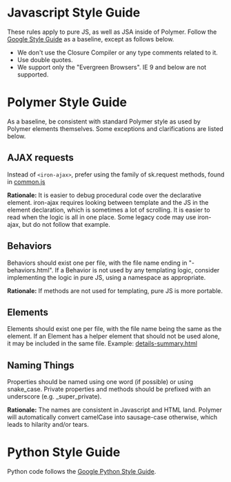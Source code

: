 Javascript Style Guide
===========================

These rules apply to pure JS, as well as JSA inside of Polymer.
Follow the [Google Style Guide](https://google.github.io/styleguide/javascriptguide.xml)
as a baseline, except as follows below.

- We don't use the Closure Compiler or any type comments related to it.
- Use double quotes.
- We support only the "Evergreen Browsers". IE 9 and below are not supported.


Polymer Style Guide
===================

As a baseline, be consistent with standard Polymer style as used by Polymer elements themselves.
Some exceptions and clarifications are listed below.

AJAX requests
-------------

Instead of `<iron-ajax>`, prefer using the family of sk.request methods, found in
[common.js](https://skia.googlesource.com/buildbot/+/d3624df97a7422c542a739f36668f4831a2cda0b/res/js/common.js)

**Rationale:** It is easier to debug procedural code over the declarative element.
iron-ajax requires looking between template and the JS in the element declaration, which is sometimes a lot of scrolling.
It is easier to read when the logic is all in one place.
Some legacy code may use iron-ajax, but do not follow that example.


Behaviors
---------

Behaviors should exist one per file, with the file name ending in "-behaviors.html".
If a Behavior is not used by any templating logic, consider implementing the logic in
pure JS, using a namespace as appropriate.

**Rationale:** If methods are not used for templating, pure JS is more portable.


Elements
--------

Elements should exist one per file, with the file name being the same as the element.
If an Element has a helper element that should not be used alone, it may be included
in the same file.
Example: [details-summary.html](https://skia.googlesource.com/buildbot/+/d3624df97a7422c542a739f36668f4831a2cda0b/res/imp/details-summary.html)

Naming Things
-------------

Properties should be named using one word (if possible) or using snake_case.
Private properties and methods should be prefixed with an underscore
(e.g. _super_private).

**Rationale:** The names are consistent in Javascript and HTML land.
Polymer will automatically convert camelCase into sausage-case otherwise, which
leads to hilarity and/or tears.


Python Style Guide
==================

Python code follows the [Google Python Style Guide](https://google.github.io/styleguide/pyguide.html).